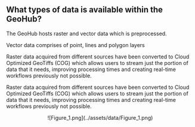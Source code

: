 ## What types of data is available within the GeoHub?

The GeoHub hosts raster and vector data which is preprocessed.

Vector data comprises of point, lines and polygon layers

Raster data acquired from different sources have been converted to Cloud Optimized GeoTiffs (COG) which allows users to stream just the portion of data that it needs, improving processing times and creating real-time workflows previously not possible.

Raster data acquired from different sources have been converted to Cloud Optimized GeoTiffs (COG) which allows users to stream just the portion of data that it needs, improving processing times and creating real-time workflows previously not possible.

<center> ![Figure_1.png](../assets/data/Figure_1.png)</p>
